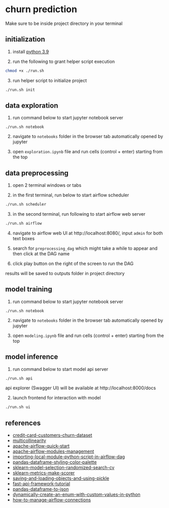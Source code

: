 # churn prediction

Make sure to be inside project directory in your terminal

## initialization

1. install [python 3.9](https://www.python.org/downloads/)

2. run the following to grant helper script execution

```sh
chmod +x ./run.sh
```

3. run helper script to initialize project

```sh
./run.sh init
```

## data exploration

1. run command below to start jupyter notebook server

```
./run.sh notebook
```

2. navigate to `notebooks` folder in the browser tab automatically opened by jupyter

3. open `exploration.ipynb` file and run cells (control + enter) starting from the top



## data preprocessing

1. open 2 terminal windows or tabs

2. in the first terminal, run below to start airflow scheduler

```sh
./run.sh scheduler
```

3. in the second terminal, run following to start airflow web server

```sh
./run.sh airflow
```

4. navigate to airflow web UI at http://localhost:8080/, input `admin` for both text boxes

5. search for `preprocessing_dag` which might take a while to appear and then click at the DAG name

6. click play button on the right of the screen to run the DAG

results will be saved to outputs folder in project directory



## model training

1. run command below to start jupyter notebook server

```
./run.sh notebook
```

2. navigate to `notebooks` folder in the browser tab automatically opened by jupyter

3. open `modeling.ipynb` file and run cells (control + enter) starting from the top



## model inference

1. run command below to start model api server

```sh
./run.sh api
```

api explorer (Swagger UI) will be available at http://localhost:8000/docs

2. launch frontend for interaction with model

```sh
./run.sh ui
```



## references

- [credit-card-customers-churn-dataset](https://www.kaggle.com/datasets/sakshigoyal7/credit-card-customers)
- [multicollinearity](https://en.wikipedia.org/wiki/Multicollinearity)
- [apache-airflow-quick-start](https://airflow.apache.org/docs/apache-airflow/stable/start/local.html)
- [apache-airflow-modules-management](https://airflow.apache.org/docs/apache-airflow/stable/modules_management.html)
- [importing-local-module-python-script-in-airflow-dag](https://stackoverflow.com/questions/50150384/importing-local-module-python-script-in-airflow-dag)
- [pandas-dataframe-styling-color-palette](https://pandas.pydata.org/docs/user_guide/style.html)
- [sklearn-model-selection-randomized-search-cv](https://scikit-learn.org/stable/modules/generated/sklearn.model_selection.RandomizedSearchCV.html)
- [sklearn-metrics-make-scorer](https://scikit-learn.org/stable/modules/generated/sklearn.metrics.make_scorer.html)
- [saving-and-loading-objects-and-using-pickle](https://stackoverflow.com/questions/4530611/saving-and-loading-objects-and-using-pickle)
- [fast-api-framework-tutorial](https://fastapi.tiangolo.com/)
- [pandas-dataframe-to-json](https://pandas.pydata.org/docs/reference/api/pandas.DataFrame.to_json.html)
- [dynamically-create-an-enum-with-custom-values-in-python](https://stackoverflow.com/questions/33690064/dynamically-create-an-enum-with-custom-values-in-python)
- [how-to-manage-airflow-connections](https://airflow.apache.org/docs/apache-airflow/2.2.4/howto/connection.html)
